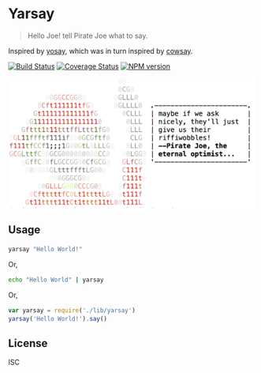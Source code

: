 # Yarsay

> Hello Joe! tell Pirate Joe what to say.

Inspired by [yosay](https://github.com/yeoman/yosay), which was in turn inspired by [cowsay](https://en.wikipedia.org/wiki/Cowsay).

[![Build Status](https://travis-ci.org/yargs/yarsay.svg)](https://travis-ci.org/yargs/yarsay)
[![Coverage Status](https://coveralls.io/repos/yargs/yarsay/badge.svg?branch=)](https://coveralls.io/r/yargs/yarsay?branch=)
[![NPM version](https://img.shields.io/npm/v/yarsay.svg)](https://www.npmjs.com/package/yarsay)

<img width="500" src="screen.png">

## Usage

```sh
yarsay "Hello World!"
```

Or,

```sh
echo "Hello World" | yarsay
```

Or,

```js
var yarsay = require('./lib/yarsay')
yarsay('Hello World!').say()
```

## License

ISC
